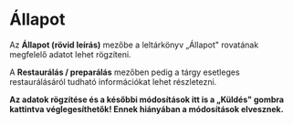 # Állapot

Az **Állapot (rövid leírás)** mezőbe a leltárkönyv „Állapot" rovatának megfelelő adatot lehet rögzíteni.

A **Restaurálás / preparálás** mezőben pedig a tárgy esetleges restaurálásáról tudható információkat lehet részletezni.

**Az adatok rögzítése és a későbbi módosítások itt is a „Küldés" gombra kattintva véglegesíthetők! Ennek hiányában a módosítások elvesznek.**
